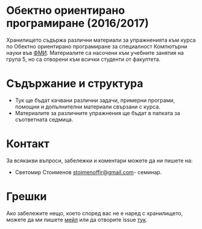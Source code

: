 Обектно ориентирано програмиране (2016/2017)
=================================
Хранилището съдържа различни материали за упражненията към курса по Обектно ориентирано програмиране за специалност Компютърни науки във [ФМИ](https://www.fmi.uni-sofia.bg/). Материалите са насочени към учебните занятия на група 5, но са отворени към всички студенти от факултета.

Съдържание и структура
======================
* Тук ще бъдат качвани различни задачи, примерни програми, помощни и допълнителни материали свързани с курса.
* Материалите за различните упражнения ще бъдат в папката за съответната седмица.

Контакт
=======
За всякакви въпроси, забележки и коментари можете да ни пишете на:

* Светомир Стоименов [stoimenoffjr@gmail.com](mailto:stoimenoffjr@gmail.com)- семинар.

Грешки
======
Ако забележите нещо, което според вас не е наред с хранилището, можете да ми пишете [мейл](mailto:stoimenoffjr@gmail.com) или да отворите issue [тук](https://github.com/stoimenoff/up16-17/issues).
